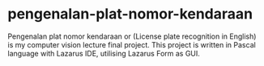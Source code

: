 # pengenalan-plat-nomor-kendaraan
Pengenalan plat nomor kendaraan or (License plate recognition in English) is my computer vision lecture final project. This project is written in Pascal language with Lazarus IDE, utilising Lazarus Form as GUI.
